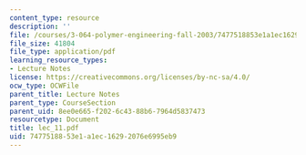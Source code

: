 ```yaml
---
content_type: resource
description: ''
file: /courses/3-064-polymer-engineering-fall-2003/7477518853e1a1ec16292076e6995eb9_lec_11.pdf
file_size: 41804
file_type: application/pdf
learning_resource_types:
- Lecture Notes
license: https://creativecommons.org/licenses/by-nc-sa/4.0/
ocw_type: OCWFile
parent_title: Lecture Notes
parent_type: CourseSection
parent_uid: 8ee0e665-f202-6c43-88b6-7964d5837473
resourcetype: Document
title: lec_11.pdf
uid: 74775188-53e1-a1ec-1629-2076e6995eb9
---
```

